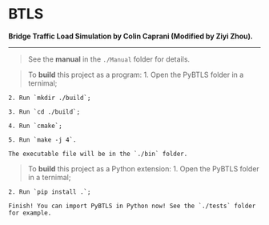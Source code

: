 # BTLS

**Bridge Traffic Load Simulation by Colin Caprani (Modified by Ziyi Zhou).**

---
> See the **manual** in the `./Manual` folder for details.

> To **build** this project as a program: 
    1. Open the PyBTLS folder in a ternimal; 

    2. Run `mkdir ./build`; 

    3. Run `cd ./build`; 

    4. Run `cmake`;

    5. Run `make -j 4`. 

    The executable file will be in the `./bin` folder.


> To **build** this project as a Python extension: 
    1. Open the PyBTLS folder in a ternimal;  

    2. Run `pip install .`; 

    Finish! You can import PyBTLS in Python now! See the `./tests` folder for example. 
    
